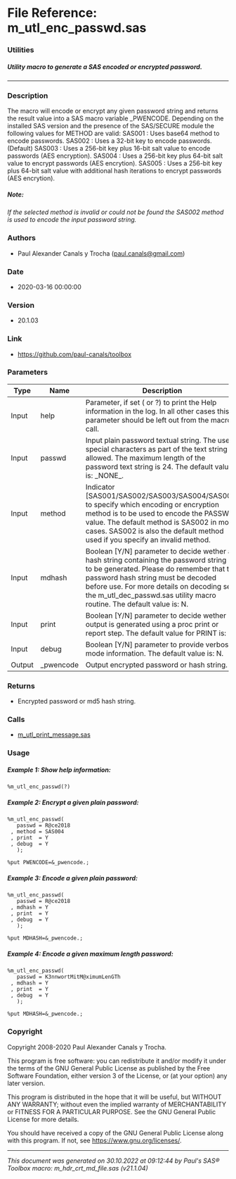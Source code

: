 # File Reference: m_utl_enc_passwd.sas

### Utilities

##### Utility macro to generate a SAS encoded or encrypted password.

***

### Description
The macro will encode or encrypt any given password string and returns the result value into a SAS macro variable _PWENCODE. Depending on the installed SAS version and the presence of the SAS/SECURE module the following values for METHOD are valid:
 SAS001 : Uses base64 method to encode passwords.
 SAS002 : Uses a 32-bit key to encode passwords. (Default)
 SAS003 : Uses a 256-bit key plus 16-bit salt value
 to encode passwords (AES encryption). SAS004 : Uses a 256-bit key plus 64-bit salt value
 to encrypt passwords (AES encrytion). SAS005 : Uses a 256-bit key plus 64-bit salt value
 with additional hash iterations to encrypt passwords (AES encrytion).

##### *Note:*
*If the selected method is invalid or could not be found the SAS002 method is used to encode the input password string.*

### Authors
* Paul Alexander Canals y Trocha (paul.canals@gmail.com)

### Date
* 2020-03-16 00:00:00

### Version
* 20.1.03

### Link
* https://github.com/paul-canals/toolbox

### Parameters
| Type | Name | Description |
| ---- | ---- | ----------- |
| Input | help | Parameter, if set ( or ?) to print the Help information in the log. In all other cases this parameter should be left out from the macro call. |
| Input | passwd | Input plain password textual string. The use of special characters as part of the text string is allowed. The maximum length of the password text string is 24. The default value is: \_NONE\_. |
| Input | method | Indicator [SAS001/SAS002/SAS003/SAS004/SAS005] to specify which encoding or encryption method is to be used to encode the PASSWD value. The default method is SAS002 in most cases. SAS002 is also the default method used if you specify an invalid method. |
| Input | mdhash | Boolean [Y/N] parameter to decide wether a hash string containing the password string is to be generated. Please do remember that the password hash string must be decoded before use. For more details on decoding see the m_utl_dec_passwd.sas utility macro routine. The default value is: N. |
| Input | print | Boolean [Y/N] parameter to decide wether output is generated using a proc print or report step. The default value for PRINT is: N. |
| Input | debug | Boolean [Y/N] parameter to provide verbose mode information. The default value is: N. |
| Output | _pwencode | Output encrypted password or hash string. |

### Returns
* Encrypted password or md5 hash string.

### Calls
* [m_utl_print_message.sas](m_utl_print_message.md)

### Usage

##### Example 1: Show help information:
```sas
%m_utl_enc_passwd(?)
```

##### Example 2: Encrypt a given plain password:
```sas
%m_utl_enc_passwd(
   passwd = R@ce2018
 , method = SAS004
 , print  = Y
 , debug  = Y
   );

%put PWENCODE=&_pwencode.;
```

##### Example 3: Encode a given plain password:
```sas
%m_utl_enc_passwd(
   passwd = R@ce2018
 , mdhash = Y
 , print  = Y
 , debug  = Y
   );

%put MDHASH=&_pwencode.;
```

##### Example 4: Encode a given maximum length password:
```sas
%m_utl_enc_passwd(
   passwd = K3nnwortMitM@ximumLenGTh
 , mdhash = Y
 , print  = Y
 , debug  = Y
   );

%put MDHASH=&_pwencode.;
```

### Copyright
Copyright 2008-2020 Paul Alexander Canals y Trocha. 
 
This program is free software: you can redistribute it and/or modify 
it under the terms of the GNU General Public License as published by 
the Free Software Foundation, either version 3 of the License, or 
(at your option) any later version. 
 
This program is distributed in the hope that it will be useful, 
but WITHOUT ANY WARRANTY; without even the implied warranty of 
MERCHANTABILITY or FITNESS FOR A PARTICULAR PURPOSE. See the 
GNU General Public License for more details. 
 
You should have received a copy of the GNU General Public License 
along with this program. If not, see <https://www.gnu.org/licenses/>. 


***
*This document was generated on 30.10.2022 at 09:12:44  by Paul's SAS&reg; Toolbox macro: m_hdr_crt_md_file.sas (v21.1.04)*
